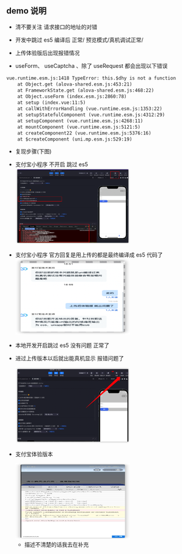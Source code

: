 ## demo 说明

- 清不要关注 请求接口的地址的对错

- 开发中跳过 es5 编译后 正常/ 预览模式/真机调试正常/

- 上传体验版后出现报错情况

- useForm、 useCaptcha 、除了 useRequest 都会出现以下错误

```
vue.runtime.esm.js:1418 TypeError: this.$dhy is not a function
    at Object.get (alova-shared.esm.js:453:21)
    at FrameworkState.get (alova-shared.esm.js:468:22)
    at Object.useForm (index.esm.js:2860:78)
    at setup (index.vue:11:5)
    at callWithErrorHandling (vue.runtime.esm.js:1353:22)
    at setupStatefulComponent (vue.runtime.esm.js:4312:29)
    at setupComponent (vue.runtime.esm.js:4268:11)
    at mountComponent (vue.runtime.esm.js:5121:5)
    at createComponent22 (vue.runtime.esm.js:5376:16)
    at $createComponent (uni.mp.esm.js:529:19)

```

- 复现步骤(下图)
- 支付宝小程序 不开启 跳过 es5
  <img src="./iShot2025-06-14 21.37.28.png" width = 300 height = 200>

- 支付宝小程序 官方回复是用上传的都是最终编译成 es5 代码了
  <img src="./iShot2025-06-14 21.42.06.png" width = 300 height = 200>

- 本地开发开启跳过 es5 没有问题 正常了

- 进过上传版本以后就出能真机显示 报错问题了

  <img src="./iShot2025-06-14 21.45.42.png" width = 300 height = 200>

- 支付宝体验版本

  <img src="./iShot2025-06-14 21.52.40.png" width = 300 height = 200>

  - 描述不清楚的话我去在补充
